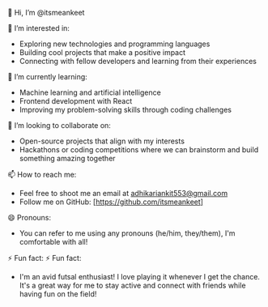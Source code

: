👋 Hi, I’m @itsmeankeet

👀 I’m interested in:
- Exploring new technologies and programming languages
- Building cool projects that make a positive impact
- Connecting with fellow developers and learning from their experiences

🌱 I’m currently learning:
- Machine learning and artificial intelligence
- Frontend development with React
- Improving my problem-solving skills through coding challenges

💞️ I’m looking to collaborate on:
- Open-source projects that align with my interests
- Hackathons or coding competitions where we can brainstorm and build something amazing together

📫 How to reach me:
- Feel free to shoot me an email at adhikariankit553@gmail.com
- Follow me on GitHub: [https://github.com/itsmeankeet]

😄 Pronouns:
- You can refer to me using any pronouns (he/him, they/them), I'm comfortable with all!

⚡ Fun fact:
⚡ Fun fact:
- I'm an avid futsal enthusiast! I love playing it whenever I get the chance. It's a great way for me to stay active and connect with friends while having fun on the field!
